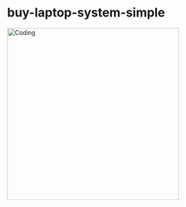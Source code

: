 # buy-laptop-system-simple


<img align="center" alt="Coding" width="400" src="https://media.discordapp.net/attachments/916650903866597416/1117913622224572626/image.png?width=757&height=459">
